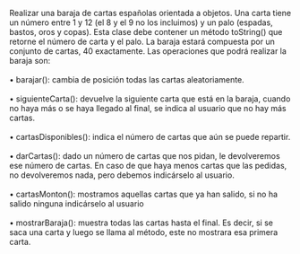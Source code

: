 Realizar una baraja de cartas españolas orientada a objetos. Una carta tiene un número entre 1
y 12 (el 8 y el 9 no los incluimos) y un palo (espadas, bastos, oros y copas). Esta clase debe
contener un método toString() que retorne el número de carta y el palo. La baraja estará
compuesta por un conjunto de cartas, 40 exactamente.
Las operaciones que podrá realizar la baraja son:
<br><br>
• barajar(): cambia de posición todas las cartas aleatoriamente.
<br><br>
• siguienteCarta(): devuelve la siguiente carta que está en la baraja, cuando no haya más o
se haya llegado al final, se indica al usuario que no hay más cartas.
<br><br>
• cartasDisponibles(): indica el número de cartas que aún se puede repartir.
<br><br>
• darCartas(): dado un número de cartas que nos pidan, le devolveremos ese número de
cartas. En caso de que haya menos cartas que las pedidas, no devolveremos nada, pero
debemos indicárselo al usuario.
<br><br>
• cartasMonton(): mostramos aquellas cartas que ya han salido, si no ha salido ninguna
indicárselo al usuario
<br><br>
• mostrarBaraja(): muestra todas las cartas hasta el final. Es decir, si se saca una carta y
luego se llama al método, este no mostrara esa primera carta.
